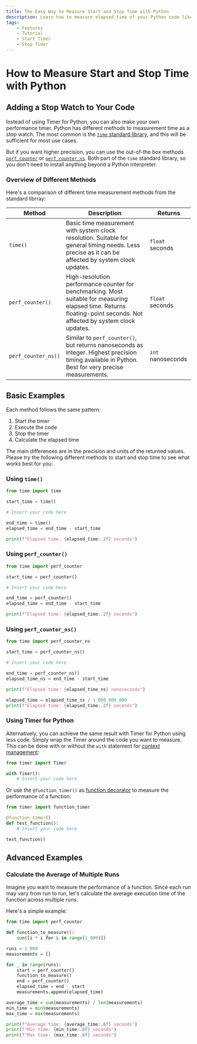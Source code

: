 ```yaml
---
title: The Easy Way to Measure Start and Stop Time with Python
description: Learn how to measure elapsed time of your Python code like a stop watch. Includes code examples for beginners and advanced users.
tags:
    - Features
    - Tutorial
    - Start Timer
    - Stop Timer
---
```


# How to Measure Start and Stop Time with Python
## Adding a Stop Watch to Your Code
Instead of using Timer for Python, you can also make your own performance timer. Python has different methods to measurement time as a stop watch. The most common is the [`time` standard library](https://docs.python.org/3/library/time.html), and this will be sufficient for most use cases.

But if you want higher precision, you can use the out-of-the box methods [`perf_counter`](https://docs.python.org/3/library/time.html#time.perf_counter) or [`perf_counter_ns`](https://docs.python.org/3/library/time.html#time.perf_counter_ns). Both part of the `time` standard library, so you don't need to install anything beyond a Python interpreter.

### Overview of Different Methods
Here's a comparison of different time measurement methods from the standard librray:

| Method              | Description                                                                                                                                                           | Returns           |
| ------------------- | --------------------------------------------------------------------------------------------------------------------------------------------------------------------- | ----------------- |
| `time()`            | Basic time measurement with system clock resolution. Suitable for general timing needs. Less precise as it can be affected by system clock updates.                   | `float` seconds   |                                                                                                                                                                                                                                                                                                                                                                                                                                                                                                                                                                                                                                                                                      |
| `perf_counter()`    | High-resolution performance counter for benchmarking. Most suitable for measuring elapsed time. Returns floating-point seconds. Not affected by system clock updates. | `float` seconds   |
| `perf_counter_ns()` | Similar to `perf_counter()`, but returns nanoseconds as integer. Highest precision timing available in Python. Best for very precise measurements.                    | `int` nanoseconds |

## Basic Examples
Each method follows the same pattern:

1. Start the timer
2. Execute the code
3. Stop the timer
4. Calculate the elapsed time

The main differences are in the precision and units of the returned values. Please try the following different methods to start and stop time to see what works best for you:

### Using `time()`
```python linenums="1" hl_lines="3 7-8"
from time import time

start_time = time()

# Insert your code here

end_time = time()
elapsed_time = end_time - start_time

print(f"Elapsed time: {elapsed_time:.2f} seconds")
```

### Using `perf_counter()`
```python linenums="1" hl_lines="3 7-8"
from time import perf_counter

start_time = perf_counter()

# Insert your code here

end_time = perf_counter()
elapsed_time = end_time - start_time

print(f"Elapsed time: {elapsed_time:.2f} seconds")
```

### Using `perf_counter_ns()`
```python linenums="1" hl_lines="3 7-8"
from time import perf_counter_ns

start_time = perf_counter_ns()

# Insert your code here

end_time = perf_counter_ns()
elapsed_time_ns = end_time - start_time

print(f"Elapsed time: {elapsed_time_ns} nanoseconds")

elapsed_time = elapsed_time_ns / 1_000_000_000
print(f"Elapsed time: {elapsed_time:.2f} seconds")
```

### Using Timer for Python
Alternatively, you can achieve the same result with Timer for Python using less code. Simply wrap the Timer around the code you want to measure. This can be done with or without the `with` statement for [context management](../context-manager.md):

```python linenums="1" hl_lines="3"
from timer import Timer

with Timer():
    # Insert your code here
```

Or use the `@function_timer()` as [function decorator](../function-decorator.md) to measure the performance of a function:

```python linenums="1" hl_lines="3"
from timer import function_timer

@function_timer()
def test_function():
    # Insert your code here

test_function()
```

## Advanced Examples
### Calculate the Average of Multiple Runs
Imagine you want to measure the performance of a function. Since each run may vary from run to run, let's calculate the average execution time of the function across multiple runs.

Here's a simple example:

```python linenums="1"
from time import perf_counter

def function_to_measure():
    sum([i * i for i in range(1_000)])

runs = 1_000
measurements = []

for _ in range(runs):
    start = perf_counter()
    function_to_measure()
    end = perf_counter()
    elapsed_time = end - start
    measurements.append(elapsed_time)

average_time = sum(measurements) / len(measurements)
min_time = min(measurements)
max_time = max(measurements)

print(f"Average time: {average_time:.6f} seconds")
print(f"Min time: {min_time:.6f} seconds")
print(f"Max time: {max_time:.6f} seconds")
```

